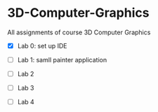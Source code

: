 ﻿# 3D-Computer-Graphics
All assignments of course 3D Computer Graphics

- [X] Lab 0: set up IDE
- [ ] Lab 1: samll painter application
- [ ] Lab 2
- [ ] Lab 3
- [ ] Lab 4



